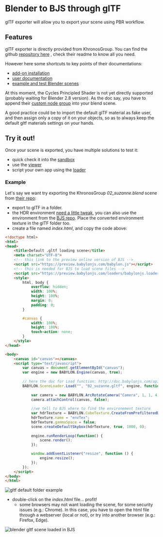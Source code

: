 # Blender to BJS through glTF

glTF exporter will allow you to export your scene using PBR workflow.

## Features

glTF exporter is directly provided from KhronosGroup. You can find the github [repository here](https://github.com/KhronosGroup/glTF-Blender-Exporter) , check their readme to know all you need.

However here some shortcuts to key points of their documentations:

- [add-on installation](https://github.com/KhronosGroup/glTF-Blender-Exporter/tree/master/scripts)
- [user documentation](https://github.com/KhronosGroup/glTF-Blender-Exporter/blob/master/docs/user.md)
- [example and test Blender scenes](https://github.com/KhronosGroup/glTF-Blender-Exporter/tree/master/scenes)

At this moment, the Cycles Principled Shader is not yet directly supported (probably waiting for Blender 2.8 version). As the doc say, you have to append their [custom node group](https://github.com/KhronosGroup/glTF-Blender-Exporter/tree/master/pbr_node) into your blend scene.

A good practice could be to import the default glTF material as fake user, and then assign only a copy of it on your objects, so as to always keep the default gltf materials settings on your hands.


##  Try it out!

Once your scene is exported, you have multiple solutions to test it:

- quick check it into the [sandbox](http://sandbox.babylonjs.com/)
- use the [viewer](http://doc.babylonjs.com/extensions/the_babylon_viewer)
- script your own app using the [loader](/how_to/load_from_any_file_type)

### Example

Let's say we want try exporting the KhronosGroup *02_suzanne.blend* scene from [their repo](https://github.com/KhronosGroup/glTF-Blender-Exporter/tree/master/scenes):

- export to glTF in a folder.
- the HDR environment [need a little tweak](http://doc.babylonjs.com/how_to/physically_based_rendering#env-map), you can also use the environment from the [BJS repo](https://github.com/BabylonJS/Website/blob/master/Assets/environment.dds). Place the converted environment texture in the glTF folder too.
- create a file named *index.html*, and copy the code above:

```html
<!doctype html>
<html>
<head>
    <title>Default .gltf loading scene</title>
	<meta charset="UTF-8">
    <!-- this link to the preview online version of BJS -->
    <script src="https://preview.babylonjs.com/babylon.js"></script>
    <!-- this is needed for BJS to load scene files -->
    <script src="https://preview.babylonjs.com/loaders/babylonjs.loaders.js"></script>
    <style>
        html, body {
            overflow: hidden;
            width: 100%;
            height: 100%;
            margin: 0;
            padding: 0;
        }

        #canvas {
            width: 100%;
            height: 100%;
            touch-action: none;
        }
    </style>
</head>

<body>
    <canvas id="canvas"></canvas>
    <script type="text/javascript">
        var canvas = document.getElementById("canvas");
        var engine = new BABYLON.Engine(canvas, true);
        
        // here the doc for Load function: http://doc.babylonjs.com/api/classes/babylon.sceneloader#load
        BABYLON.SceneLoader.Load("", "02_suzanne.gltf", engine, function (scene) {
		
            var camera = new BABYLON.ArcRotateCamera("Camera", 1, 1, 4, BABYLON.Vector3.Zero(), scene);
            camera.attachControl(canvas, false);
            
            //we tell to BJS where to find the environement texture
            var hdrTexture = BABYLON.CubeTexture.CreateFromPrefilteredData("environment.dds", scene);
            hdrTexture.name = "envTex";
            hdrTexture.gammaSpace = false;
            scene.createDefaultSkybox(hdrTexture, true, 1000, 0);
			
            engine.runRenderLoop(function() {
                scene.render();
            });

            window.addEventListener("resize", function () {
                engine.resize();
            });
        });
    </script>
</body>
</html>

```

![gltf default folder example](img/exporters/blender/gltf/gltf-BJS-default-folder-structure.png)

- double-click on the *index.html* file... profit!
  - some browsers may not want loading the scene, for some security issues (e.g.: Chrome). In this case, you have to open the html file through a webserver (local or not), or try into another browser (e.g.: Firefox, Edge).
  

![blender gltf scene loaded in BJS](img/exporters/blender/gltf/gltf-loaded.png)

